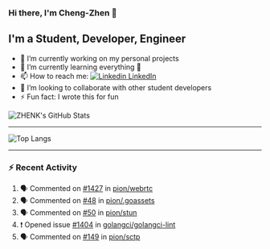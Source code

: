 ### Hi there, I'm Cheng-Zhen 👋

## I'm a Student, Developer, Engineer
- 🔭 I’m currently working on my personal projects
- 🌱 I’m currently learning everything 🤣
- 📫 How to reach me: [![Linkedin](https://i.stack.imgur.com/gVE0j.png) LinkedIn](https://www.linkedin.com/in/chengzhenyang/)
- 👯 I’m looking to collaborate with other student developers
- ⚡ Fun fact: I wrote this for fun


![ZHENK's GitHub Stats](https://github-readme-stats.vercel.app/api?username=scorpionknifes&show_icons=true&count_private=true&hide=stars&theme=dracula&include_all_commits=true)


---

![Top Langs](https://github-readme-stats.vercel.app/api/top-langs/?username=scorpionknifes&layout=compact&theme=dracula&card_width=446)

---

### :zap: Recent Activity

<!--START_SECTION:activity-->
1. 🗣 Commented on [#1427](https://github.com/pion/webrtc/issues/1427) in [pion/webrtc](https://github.com/pion/webrtc)
2. 🗣 Commented on [#48](https://github.com/pion/.goassets/issues/48) in [pion/.goassets](https://github.com/pion/.goassets)
3. 🗣 Commented on [#50](https://github.com/pion/stun/issues/50) in [pion/stun](https://github.com/pion/stun)
4. ❗️ Opened issue [#1404](https://github.com/golangci/golangci-lint/issues/1404) in [golangci/golangci-lint](https://github.com/golangci/golangci-lint)
5. 🗣 Commented on [#149](https://github.com/pion/sctp/issues/149) in [pion/sctp](https://github.com/pion/sctp)
<!--END_SECTION:activity-->
